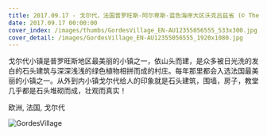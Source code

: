 ```yaml
---
title: 2017.09.17 - 戈尔代，法国普罗旺斯-阿尔卑斯-蓝色海岸大区沃克吕兹省 (© Therry/Getty Images)
date: 2017.09.17 00:00:00
cover_index: /images/thumbs/GordesVillage_EN-AU12355056555_533x300.jpg
cover_detail: /images/GordesVillage_EN-AU12355056555_1920x1080.jpg
---
```


戈尔代小镇是普罗旺斯地区最美丽的小镇之一，依山头而建，是众多被日光洗的发白的石头建筑与深深浅浅的绿色植物相拼而成的村庄。每年那里都会入选法国最美丽的小镇之一。从外到内小镇戈尔代给人的印象就是石头建筑，围墙，房子，教堂几乎都是石头堆砌而成，壮观而真实！

欧洲, 法国, 戈尔代

![GordesVillage](/images/GordesVillage_EN-AU12355056555_1920x1080.jpg)
